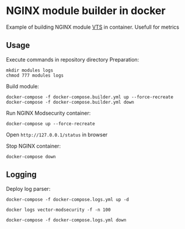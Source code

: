 # NGINX module builder in docker

Example of building NGINX module [VTS](https://github.com/vozlt/nginx-module-vts) in container.
Usefull for metrics

## Usage

Execute commands in repository directory
Preparation:

    mkdir modules logs
    chmod 777 modules logs

Build module:

    docker-compose -f docker-compose.builder.yml up --force-recreate
    docker-compose -f docker-compose.builder.yml down

Run NGINX Modsecurity container:

    docker-compose up --force-recreate

Open `http://127.0.0.1/status` in browser

Stop NGINX container:

    docker-compose down

## Logging

Deploy log parser:

    docker-compose -f docker-compose.logs.yml up -d

    docker logs vector-modsecurity -f -n 100 

    docker-compose -f docker-compose.logs.yml down